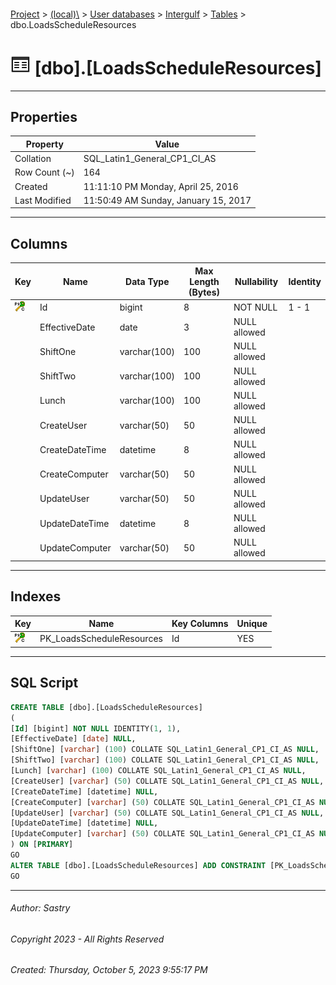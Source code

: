 #### 

[Project](../../../../index.md) > [(local)\\](../../../index.md) > [User databases](../../index.md) > [Intergulf](../index.md) > [Tables](Tables.md) > dbo.LoadsScheduleResources

# ![Tables](../../../../Images/Table32.png) [dbo].[LoadsScheduleResources]

---

## <a name="#properties"></a>Properties

| Property | Value |
|---|---|
| Collation | SQL_Latin1_General_CP1_CI_AS |
| Row Count (~) | 164 |
| Created | 11:11:10 PM Monday, April 25, 2016 |
| Last Modified | 11:50:49 AM Sunday, January 15, 2017 |


---

## <a name="#columns"></a>Columns

| Key | Name | Data Type | Max Length (Bytes) | Nullability | Identity |
|---|---|---|---|---|---|
| [![Cluster Primary Key PK_LoadsScheduleResources: Id](../../../../Images/pkcluster.png)](#indexes) | Id | bigint | 8 | NOT NULL | 1 - 1 |
|  | EffectiveDate | date | 3 | NULL allowed |  |
|  | ShiftOne | varchar(100) | 100 | NULL allowed |  |
|  | ShiftTwo | varchar(100) | 100 | NULL allowed |  |
|  | Lunch | varchar(100) | 100 | NULL allowed |  |
|  | CreateUser | varchar(50) | 50 | NULL allowed |  |
|  | CreateDateTime | datetime | 8 | NULL allowed |  |
|  | CreateComputer | varchar(50) | 50 | NULL allowed |  |
|  | UpdateUser | varchar(50) | 50 | NULL allowed |  |
|  | UpdateDateTime | datetime | 8 | NULL allowed |  |
|  | UpdateComputer | varchar(50) | 50 | NULL allowed |  |


---

## <a name="#indexes"></a>Indexes

| Key | Name | Key Columns | Unique |
|---|---|---|---|
| [![Cluster Primary Key PK_LoadsScheduleResources: Id](../../../../Images/pkcluster.png)](#indexes) | PK_LoadsScheduleResources | Id | YES |


---

## <a name="#sqlscript"></a>SQL Script

```sql
CREATE TABLE [dbo].[LoadsScheduleResources]
(
[Id] [bigint] NOT NULL IDENTITY(1, 1),
[EffectiveDate] [date] NULL,
[ShiftOne] [varchar] (100) COLLATE SQL_Latin1_General_CP1_CI_AS NULL,
[ShiftTwo] [varchar] (100) COLLATE SQL_Latin1_General_CP1_CI_AS NULL,
[Lunch] [varchar] (100) COLLATE SQL_Latin1_General_CP1_CI_AS NULL,
[CreateUser] [varchar] (50) COLLATE SQL_Latin1_General_CP1_CI_AS NULL,
[CreateDateTime] [datetime] NULL,
[CreateComputer] [varchar] (50) COLLATE SQL_Latin1_General_CP1_CI_AS NULL,
[UpdateUser] [varchar] (50) COLLATE SQL_Latin1_General_CP1_CI_AS NULL,
[UpdateDateTime] [datetime] NULL,
[UpdateComputer] [varchar] (50) COLLATE SQL_Latin1_General_CP1_CI_AS NULL
) ON [PRIMARY]
GO
ALTER TABLE [dbo].[LoadsScheduleResources] ADD CONSTRAINT [PK_LoadsScheduleResources] PRIMARY KEY CLUSTERED ([Id]) ON [PRIMARY]
GO

```


---

###### Author:  Sastry

###### Copyright 2023 - All Rights Reserved

###### Created: Thursday, October 5, 2023 9:55:17 PM

